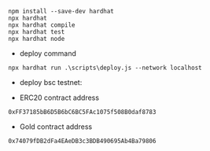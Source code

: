 ```
npm install --save-dev hardhat
npx hardhat
npx hardhat compile
npx hardhat test
npx hardhat node
```
- deploy command
```
npx hardhat run .\scripts\deploy.js --network localhost
```
- deploy bsc testnet:
+ ERC20 contract address
```
0xFF37185bB6D5B6bC6BC5FAc1075f508B0daf8783
```
+ Gold contract address
```
0x74079fDB2dFa4EAeDB3c3BDB490695Ab4Ba79806
```